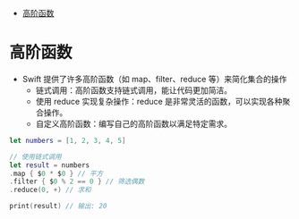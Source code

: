 <!-- @import "[TOC]" {cmd="toc" depthFrom=1 depthTo=6 orderedList=false} -->

<!-- code_chunk_output -->

- [高阶函数](#高阶函数)

<!-- /code_chunk_output -->

# 高阶函数

- Swift 提供了许多高阶函数（如 map、filter、reduce 等）来简化集合的操作
  - 链式调用：高阶函数支持链式调用，能让代码更加简洁。
  - 使用 reduce 实现复杂操作：reduce 是非常灵活的函数，可以实现各种聚合操作。
  - 自定义高阶函数：编写自己的高阶函数以满足特定需求。

```swift
let numbers = [1, 2, 3, 4, 5]

// 使用链式调用
let result = numbers
.map { $0 * $0 } // 平方
.filter { $0 % 2 == 0 } // 筛选偶数
.reduce(0, +) // 求和

print(result) // 输出: 20
```
